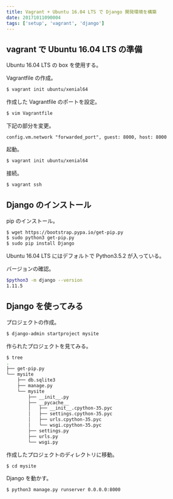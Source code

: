 ```yaml
---
title: Vagrant + Ubuntu 16.04 LTS で Django 開発環境を構築
date: 20171011090004
tags: ['setup', 'vagrant', 'django']
---
```


## vagrant で Ubuntu 16.04 LTS の準備
Ubuntu 16.04 LTS の box を使用する。

Vagrantfile の作成。
```bash
$ vagrant init ubuntu/xenial64
```

作成した Vagrantfile のポートを設定。
```bash
$ vim Vagrantfile
```

下記の部分を変更。
```vagrantfile
config.vm.network "forwarded_port", guest: 8000, host: 8000
```

起動。
```bash
$ vagrant init ubuntu/xenial64
```

接続。
```bash
$ vagrant ssh
```

## Django のインストール
pip のインストール。
```bash
$ wget https://bootstrap.pypa.io/get-pip.py
$ sudo python3 get-pip.py
$ sudo pip install Django
```

Ubuntu 16.04 LTS にはデフォルトで Python3.5.2 が入っている。

バージョンの確認。
```bash
$python3 -m django --version
1.11.5
```

## Django を使ってみる
プロジェクトの作成。
```bash
$ django-admin startproject mysite
```

作られたプロジェクトを見てみる。
```bash
$ tree
.
├── get-pip.py
└── mysite
    ├── db.sqlite3
    ├── manage.py
    └── mysite
        ├── __init__.py
        ├── __pycache__
        │   ├── __init__.cpython-35.pyc
        │   ├── settings.cpython-35.pyc
        │   ├── urls.cpython-35.pyc
        │   └── wsgi.cpython-35.pyc
        ├── settings.py
        ├── urls.py
        └── wsgi.py
```

作成したプロジェクトのディレクトリに移動。
```bash
$ cd mysite
```

Django を動かす。
```bash
$ python3 manage.py runserver 0.0.0.0:8000
```
